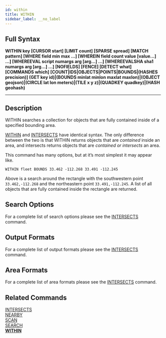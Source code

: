 ```yaml
---
id: within
title: WITHIN
sidebar_label: __no_label
---
```


## Full Syntax

**WITHIN  key [CURSOR start] [LIMIT count] [SPARSE spread] [MATCH pattern] [WHERE field min max ...] [WHEREIN field count value [value...] ...] [WHEREEVAL script numargs arg [arg...] ...] [WHEREEVALSHA sha1 numargs arg [arg...] ...] [NOFIELDS] [FENCE] [DETECT what] [COMMANDS which] [COUNT|IDS|OBJECTS|POINTS|BOUNDS|(HASHES precision)] (GET key id)|(BOUNDS minlat minlon maxlat maxlon)|(OBJECT geojson)|(CIRCLE lat lon meters)|(TILE x y z)|(QUADKEY quadkey)|(HASH geohash)**

---

## Description

WITHIN searches a collection for objects that are fully contained inside of a specified bounding area. 

[WITHIN](./../commands/within) and [INTERSECTS](./../commands/intersects) have identical syntax. The only difference between the two is that WITHIN returns objects that are *contained* inside an area, and intersects returns objects that are *contained or intersects* an area.

This command has many options, but at it’s most simplest it may appear like.

```tile38-cli
WITHIN fleet BOUNDS 33.462 -112.268 33.491 -112.245
```

Above is a search around the rectangle with the southwestern point `33.462,-112.268` and the northeastern point `33.491,-112.245`. A list of all objects that are fully contained inside the rectangle are returned.

## Search Options

For a complete list of search options please see the [INTERSECTS](./../commands/intersects#search-options) command.

## Output Formats

For a complete list of output formats please see the [INTERSECTS](./../commands/intersects#output-formats) command.

## Area Formats

For a complete list of area formats please see the [INTERSECTS](./../commands/intersects#area-formats) command.

## Related Commands

[INTERSECTS](intersects.html)<br>
[NEARBY](nearby.html)<br>
[SCAN](scan.html)<br>
[SEARCH](search.html)<br>
**[WITHIN](within.html)**<br>